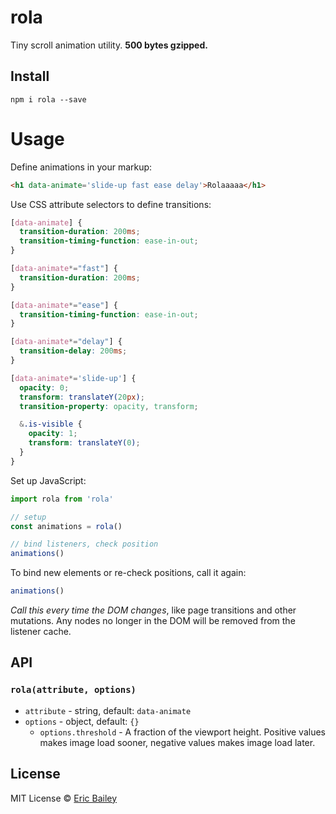 # rola
Tiny scroll animation utility. **500 bytes gzipped.**

## Install
```
npm i rola --save
```

# Usage
Define animations in your markup:
```html
<h1 data-animate='slide-up fast ease delay'>Rolaaaaa</h1>
```

Use CSS attribute selectors to define transitions:
```css
[data-animate] {
  transition-duration: 200ms;
  transition-timing-function: ease-in-out;
}

[data-animate*="fast"] {
  transition-duration: 200ms;
}

[data-animate*="ease"] {
  transition-timing-function: ease-in-out;
}

[data-animate*="delay"] {
  transition-delay: 200ms;
}

[data-animate*='slide-up'] {
  opacity: 0;
  transform: translateY(20px);
  transition-property: opacity, transform;

  &.is-visible {
    opacity: 1;
    transform: translateY(0);
  }
}
```

Set up JavaScript:
```javascript
import rola from 'rola'

// setup
const animations = rola()

// bind listeners, check position
animations()
```
To bind new elements or re-check positions, call it again:
```javascript
animations()
```
*Call this every time the DOM changes*, like page transitions and other
mutations. Any nodes no longer in the DOM will be removed from the listener
cache.

## API
### `rola(attribute, options)`
- `attribute` - string, default: `data-animate`
- `options` - object, default: `{}`
  - `options.threshold` - A fraction of the viewport height. Positive values
    makes image load sooner, negative values makes image load later.

## License
MIT License © [Eric Bailey](https://estrattonbailey.com)
